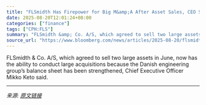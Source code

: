 ```yaml
---
title: "FLSmidth Has Firepower for Big M&amp;A After Asset Sales, CEO Says"
date: 2025-08-20T12:01:24+08:00
categories: ["finance"]
tags: ["CPH:FLS"]
summary: "FLSmidth &amp; Co. A/S, which agreed to sell two large assets in June, now has the ability to conduct large acquisitions because the Danish engineering group’s balance sheet has been strengthened, Chi"
source_url: "https://www.bloomberg.com/news/articles/2025-08-20/flsmidth-has-firepower-for-big-m-a-after-asset-sales-ceo-says"
---
```


FLSmidth &amp; Co. A/S, which agreed to sell two large assets in June, now has the ability to conduct large acquisitions because the Danish engineering group’s balance sheet has been strengthened, Chief Executive Officer Mikko Keto said.

---

*来源: [原文链接](https://www.bloomberg.com/news/articles/2025-08-20/flsmidth-has-firepower-for-big-m-a-after-asset-sales-ceo-says)*
